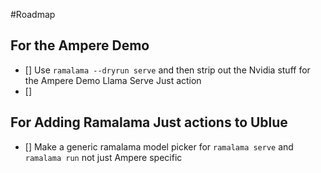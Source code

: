 #Roadmap

## For the Ampere Demo
- [] Use `ramalama --dryrun serve` and then strip out the Nvidia stuff for the Ampere Demo Llama Serve Just action
- [] 


## For Adding Ramalama Just actions to Ublue
- [] Make a generic ramalama model picker for `ramalama serve` and `ramalama run` not just Ampere specific
